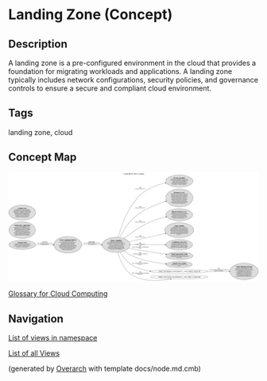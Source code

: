 
# Landing Zone (Concept)
## Description
A landing zone is a pre-configured environment in the cloud that provides a foundation for migrating
          workloads and applications. A landing zone typically includes network configurations, security policies,
          and governance controls to ensure a secure and compliant cloud environment.


## Tags
landing zone, cloud

## Concept Map
![Glossary for Cloud Computing](../../software-development/cloud/concept-view.png)

[Glossary for Cloud Computing](../../software-development/cloud/concept-view.md)


## Navigation
[List of views in namespace](./views-in-namespace.md)

[List of all Views](../../views.md)


(generated by [Overarch](https://github.com/soulspace-org/overarch) with template docs/node.md.cmb)
